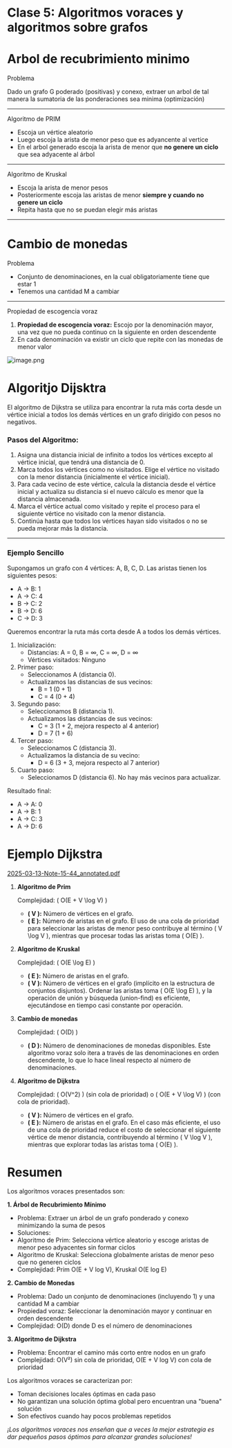 # Clase 5: Algoritmos voraces y algoritmos sobre grafos

# Arbol de recubrimiento minimo

Problema

Dado un grafo G poderado (positivas) y conexo, extraer un arbol de tal manera la sumatoria de las ponderaciones sea minima (optimización)

---

Algoritmo de PRIM

- Escoja un vértice aleatorio
- Luego escoja la arista de menor peso que es adyancente al vertice
- En el arbol generado escoja la arista de menor que **no genere un ciclo**  que sea adyacente al árbol

---

Algoritmo de Kruskal

- Escoja la arista de menor pesos
- Posteriormente escoja las aristas de menor **siempre y cuando no genere un ciclo**
- Repita hasta que no se puedan elegir más aristas

---

# Cambio de monedas

Problema

- Conjunto de denominaciones, en la cual obligatoriamente tiene que estar 1
- Tenemos una cantidad M a cambiar

---

Propiedad de escogencia voraz

1. **Propiedad de escogencia voraz:** Escojo por la denominación mayor, una vez que no pueda continuo cn la siguiente en orden descendente
2. En cada denominación va existir un ciclo que repite con las monedas de menor valor

![image.png](Academico/Universidad/2025-1/Algoritmos%20II%201997fd794c28808fa03cdd0497ec66dd/Clase%205%20Algoritmos%20voraces%20y%20algoritmos%20sobre%20graf%201b57fd794c288050800dedc0a8bf1053/image.png)

# Algoritjo Dijsktra

El algoritmo de Dijkstra se utiliza para encontrar la ruta más corta desde un vértice inicial a todos los demás vértices en un grafo dirigido con pesos no negativos.

### Pasos del Algoritmo:

1. Asigna una distancia inicial de infinito a todos los vértices excepto al vértice inicial, que tendrá una distancia de 0.
2. Marca todos los vértices como no visitados. Elige el vértice no visitado con la menor distancia (inicialmente el vértice inicial).
3. Para cada vecino de este vértice, calcula la distancia desde el vértice inicial y actualiza su distancia si el nuevo cálculo es menor que la distancia almacenada.
4. Marca el vértice actual como visitado y repite el proceso para el siguiente vértice no visitado con la menor distancia.
5. Continúa hasta que todos los vértices hayan sido visitados o no se pueda mejorar más la distancia.

---

### Ejemplo Sencillo

Supongamos un grafo con 4 vértices: A, B, C, D. Las aristas tienen los siguientes pesos:

- A → B: 1
- A → C: 4
- B → C: 2
- B → D: 6
- C → D: 3

Queremos encontrar la ruta más corta desde A a todos los demás vértices.

1. Inicialización:
    - Distancias: A = 0, B = ∞, C = ∞, D = ∞
    - Vértices visitados: Ninguno
2. Primer paso:
    - Seleccionamos A (distancia 0).
    - Actualizamos las distancias de sus vecinos:
        - B = 1 (0 + 1)
        - C = 4 (0 + 4)
3. Segundo paso:
    - Seleccionamos B (distancia 1).
    - Actualizamos las distancias de sus vecinos:
        - C = 3 (1 + 2, mejora respecto al 4 anterior)
        - D = 7 (1 + 6)
4. Tercer paso:
    - Seleccionamos C (distancia 3).
    - Actualizamos la distancia de su vecino:
        - D = 6 (3 + 3, mejora respecto al 7 anterior)
5. Cuarto paso:
    - Seleccionamos D (distancia 6). No hay más vecinos para actualizar.

Resultado final:

- A → A: 0
- A → B: 1
- A → C: 3
- A → D: 6

# Ejemplo Dijkstra

[2025-03-13-Note-15-44_annotated.pdf](2025-03-13-Note-15-44_annotated.pdf)

1. **Algoritmo de Prim**
    
    Complejidad: \( O(E + V \log V) \)
    
    - **\( V \):** Número de vértices en el grafo.
    - **\( E \):** Número de aristas en el grafo.
    El uso de una cola de prioridad para seleccionar las aristas de menor peso contribuye al término \( V \log V \), mientras que procesar todas las aristas toma \( O(E) \).
2. **Algoritmo de Kruskal**
    
    Complejidad: \( O(E \log E) \)
    
    - **\( E \):** Número de aristas en el grafo.
    - **\( V \):** Número de vértices en el grafo (implícito en la estructura de conjuntos disjuntos).
    Ordenar las aristas toma \( O(E \log E) \), y la operación de unión y búsqueda (union-find) es eficiente, ejecutándose en tiempo casi constante por operación.
3. **Cambio de monedas**
    
    Complejidad: \( O(D) \)
    
    - **\( D \):** Número de denominaciones de monedas disponibles.
    Este algoritmo voraz solo itera a través de las denominaciones en orden descendente, lo que lo hace lineal respecto al número de denominaciones.
4. **Algoritmo de Dijkstra**
    
    Complejidad: \( O(V^2) \) (sin cola de prioridad) o \( O(E + V \log V) \) (con cola de prioridad).
    
    - **\( V \):** Número de vértices en el grafo.
    - **\( E \):** Número de aristas en el grafo.
    En el caso más eficiente, el uso de una cola de prioridad reduce el costo de seleccionar el siguiente vértice de menor distancia, contribuyendo al término \( V \log V \), mientras que explorar todas las aristas toma \( O(E) \).

# Resumen

Los algoritmos voraces presentados son:

**1. Árbol de Recubrimiento Mínimo**

- Problema: Extraer un árbol de un grafo ponderado y conexo minimizando la suma de pesos
- Soluciones:
- Algoritmo de Prim: Selecciona vértice aleatorio y escoge aristas de menor peso adyacentes sin formar ciclos
- Algoritmo de Kruskal: Selecciona globalmente aristas de menor peso que no generen ciclos
- Complejidad: Prim O(E + V log V), Kruskal O(E log E)

**2. Cambio de Monedas**

- Problema: Dado un conjunto de denominaciones (incluyendo 1) y una cantidad M a cambiar
- Propiedad voraz: Seleccionar la denominación mayor y continuar en orden descendente
- Complejidad: O(D) donde D es el número de denominaciones

**3. Algoritmo de Dijkstra**

- Problema: Encontrar el camino más corto entre nodos en un grafo
- Complejidad: O(V²) sin cola de prioridad, O(E + V log V) con cola de prioridad

Los algoritmos voraces se caracterizan por:

- Toman decisiones locales óptimas en cada paso
- No garantizan una solución óptima global pero encuentran una "buena" solución
- Son efectivos cuando hay pocos problemas repetidos

*¡Los algoritmos voraces nos enseñan que a veces la mejor estrategia es dar pequeños pasos óptimos para alcanzar grandes soluciones!*